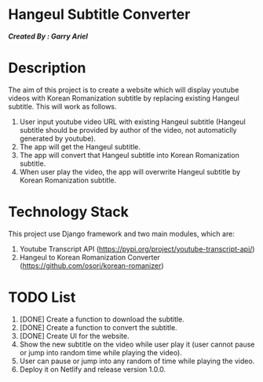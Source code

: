 # Hangeul Subtitle Converter
***Created By : Garry Ariel***

# Description
The aim of this project is to create a website which will display youtube videos with Korean Romanization subtitle by replacing existing Hangeul subtitle. This will work as follows.
1. User input youtube video URL with existing Hangeul subtitle (Hangeul subtitle should be provided by author of the video, not automaticlly generated by youtube).
2. The app will get the Hangeul subtitle.
3. The app will convert that Hangeul subtitle into Korean Romanization subtitle.
4. When user play the video, the app will overwrite Hangeul subtitle by Korean Romanization subtitle.

# Technology Stack
This project use Django framework and two main modules, which are:
1. Youtube Transcript API (https://pypi.org/project/youtube-transcript-api/)
2. Hangeul to Korean Romanization Converter (https://github.com/osori/korean-romanizer)

# TODO List
1. [DONE] Create a function to download the subtitle.
2. [DONE] Create a function to convert the subtitle.
3. [DONE] Create UI for the website.
4. Show the new subtitle on the video while user play it (user cannot pause or jump into random time while playing the video).
5. User can pause or jump into any random of time while playing the video.
6. Deploy it on Netlify and release version 1.0.0.

